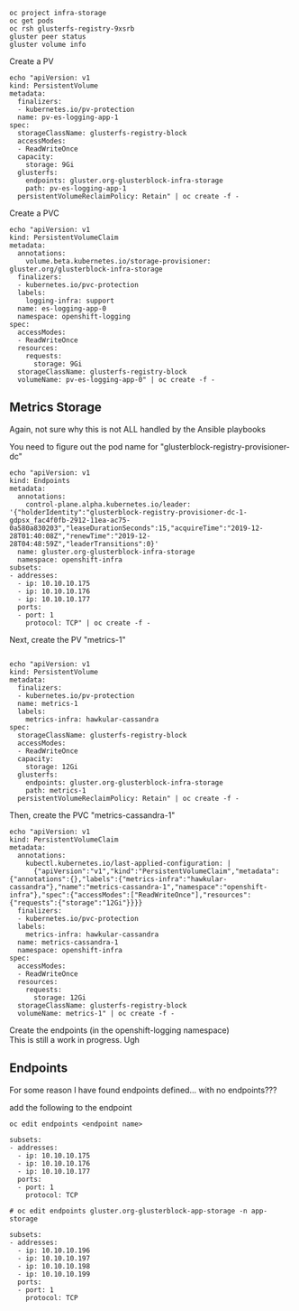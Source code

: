 

```
oc project infra-storage
oc get pods 
oc rsh glusterfs-registry-9xsrb
gluster peer status
gluster volume info
```

Create a PV
```
echo "apiVersion: v1
kind: PersistentVolume
metadata:
  finalizers:
  - kubernetes.io/pv-protection
  name: pv-es-logging-app-1
spec:
  storageClassName: glusterfs-registry-block
  accessModes:
  - ReadWriteOnce
  capacity:
    storage: 9Gi
  glusterfs:
    endpoints: gluster.org-glusterblock-infra-storage
    path: pv-es-logging-app-1
  persistentVolumeReclaimPolicy: Retain" | oc create -f -

```

Create a PVC
```
echo "apiVersion: v1
kind: PersistentVolumeClaim
metadata:
  annotations:
    volume.beta.kubernetes.io/storage-provisioner: gluster.org/glusterblock-infra-storage
  finalizers:
  - kubernetes.io/pvc-protection
  labels:
    logging-infra: support
  name: es-logging-app-0
  namespace: openshift-logging
spec:
  accessModes:
  - ReadWriteOnce
  resources:
    requests:
      storage: 9Gi
  storageClassName: glusterfs-registry-block
  volumeName: pv-es-logging-app-0" | oc create -f -

```

## Metrics Storage
Again, not sure why this is not ALL handled by the Ansible playbooks

You need to figure out the pod name for "glusterblock-registry-provisioner-dc"
```
echo "apiVersion: v1
kind: Endpoints
metadata:
  annotations:
    control-plane.alpha.kubernetes.io/leader: '{"holderIdentity":"glusterblock-registry-provisioner-dc-1-gdpsx_fac4f0fb-2912-11ea-ac75-0a580a830203","leaseDurationSeconds":15,"acquireTime":"2019-12-28T01:40:08Z","renewTime":"2019-12-28T04:48:59Z","leaderTransitions":0}'
  name: gluster.org-glusterblock-infra-storage
  namespace: openshift-infra
subsets:
- addresses:
  - ip: 10.10.10.175
  - ip: 10.10.10.176
  - ip: 10.10.10.177
  ports:
  - port: 1
    protocol: TCP" | oc create -f -
```

Next, create the PV "metrics-1"
```

echo "apiVersion: v1
kind: PersistentVolume
metadata:
  finalizers:
  - kubernetes.io/pv-protection
  name: metrics-1
  labels:
    metrics-infra: hawkular-cassandra
spec:
  storageClassName: glusterfs-registry-block
  accessModes:
  - ReadWriteOnce
  capacity:
    storage: 12Gi
  glusterfs:
    endpoints: gluster.org-glusterblock-infra-storage
    path: metrics-1
  persistentVolumeReclaimPolicy: Retain" | oc create -f -
```

Then, create the PVC "metrics-cassandra-1"
```
echo "apiVersion: v1
kind: PersistentVolumeClaim
metadata:
  annotations:
    kubectl.kubernetes.io/last-applied-configuration: |
      {"apiVersion":"v1","kind":"PersistentVolumeClaim","metadata":{"annotations":{},"labels":{"metrics-infra":"hawkular-cassandra"},"name":"metrics-cassandra-1","namespace":"openshift-infra"},"spec":{"accessModes":["ReadWriteOnce"],"resources":{"requests":{"storage":"12Gi"}}}}
  finalizers:
  - kubernetes.io/pvc-protection
  labels:
    metrics-infra: hawkular-cassandra
  name: metrics-cassandra-1
  namespace: openshift-infra
spec:
  accessModes:
  - ReadWriteOnce
  resources:
    requests:
      storage: 12Gi
  storageClassName: glusterfs-registry-block
  volumeName: metrics-1" | oc create -f -
```

Create the endpoints (in the openshift-logging namespace)  
This is still a work in progress.  Ugh  


## Endpoints
For some reason I have found endpoints defined... with no endpoints???

add the following to the endpoint
```
oc edit endpoints <endpoint name>

subsets:
- addresses:
  - ip: 10.10.10.175
  - ip: 10.10.10.176
  - ip: 10.10.10.177
  ports:
  - port: 1
    protocol: TCP
```

```
# oc edit endpoints gluster.org-glusterblock-app-storage -n app-storage

subsets:
- addresses:
  - ip: 10.10.10.196
  - ip: 10.10.10.197
  - ip: 10.10.10.198
  - ip: 10.10.10.199
  ports:
  - port: 1
    protocol: TCP
```
